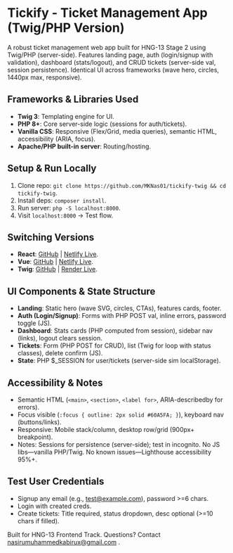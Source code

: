 # Tickify - Ticket Management App (Twig/PHP Version)

A robust ticket management web app built for HNG-13 Stage 2 using Twig/PHP (server-side). Features landing page, auth (login/signup with validation), dashboard (stats/logout), and CRUD tickets (server-side val, session persistence). Identical UI across frameworks (wave hero, circles, 1440px max, responsive).

## Frameworks & Libraries Used
- **Twig 3**: Templating engine for UI.
- **PHP 8+**: Core server-side logic (sessions for auth/tickets).
- **Vanilla CSS**: Responsive (Flex/Grid, media queries), semantic HTML, accessibility (ARIA, focus).
- **Apache/PHP built-in server**: Routing/hosting.

## Setup & Run Locally
1. Clone repo: `git clone https://github.com/MKNas01/tickify-twig && cd tickify-twig`.
2. Install deps: `composer install`.
3. Run server: `php -S localhost:8000`.
4. Visit `localhost:8000` → Test flow.

## Switching Versions
- **React**: [GitHub](https://github.com/MKNas01/tickify-react) | [Netlify Live](https://tickify-react.netlify.app/tickets).
- **Vue**: [GitHub](https://github.com/MKNas01/tickify-vue) | [Netlify Live](https://tickify-vue.netlify.app/).
- **Twig**: [GitHub](https://github.com/MKNas01/tickify-twig) | [Render Live](https://tickify-twig.onrender.com/auth/login).

## UI Components & State Structure
- **Landing**: Static hero (wave SVG, circles, CTAs), features cards, footer.
- **Auth (Login/Signup)**: Forms with PHP POST val, inline errors, password toggle (JS).
- **Dashboard**: Stats cards (PHP computed from session), sidebar nav (links), logout clears session.
- **Tickets**: Form (PHP POST for CRUD), list (Twig for loop with status classes), delete confirm (JS).
- **State**: PHP $_SESSION for user/tickets (server-side sim localStorage).

## Accessibility & Notes
- Semantic HTML (`<main>`, `<section>`, `<label for>`, ARIA-describedby for errors).
- Focus visible (`:focus { outline: 2px solid #60A5FA; }`), keyboard nav (buttons/links).
- Responsive: Mobile stack/column, desktop row/grid (900px+ breakpoint).
- Notes: Sessions for persistence (server-side); test in incognito. No JS libs—vanilla PHP/Twig. No known issues—Lighthouse accessibility 95%+.

## Test User Credentials
- Signup any email (e.g., test@example.com), password >=6 chars.
- Login with created creds.
- Create tickets: Title required, status dropdown, desc optional (>=10 chars if filled).

Built for HNG-13 Frontend Track. Questions? Contact nasirumuhammedkabirux@gmail.com .